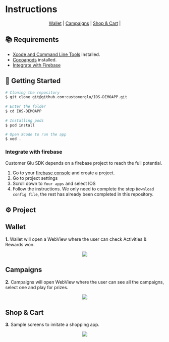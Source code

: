 # **Instructions**

<p align="center">
  <a href="#wallet">Wallet</a> |
  <a href="#campaigns">Campaigns</a> |
  <a href="#shop-cart">Shop & Cart</a> |
</p>

## 📚 Requirements
- [Xcode and Command Line Tools](https://www.freecodecamp.org/news/install-xcode-command-line-tools/) installed.
- [Cocoapods](https://guides.cocoapods.org/using/getting-started.html) installed.
- [Integrate with Firebase](#firebase)

## 🚀 Getting Started
```bash
# Cloning the repository
$ git clone git@github.com:customerglu/IOS-DEMOAPP.git
  
# Enter the folder
$ cd IOS-DEMOAPP
  
# Installing pods
$ pod install 

# Open Xcode to run the app
$ xed . 
```

<a name="firebase"></a>
### Integrate with firebase
Customer Glu SDK depends on a firebase project to reach the full potential.

1. Go to your [firebase console](https://console.firebase.google.com/) and create a project.
2. Go to project settings
3. Scroll down to `Your apps` and select IOS
4. Follow the instructions. We only need to complete the step `Download config file`, the rest has already been completed in this repository.


## ⚙️ Project

## Wallet

**1.** Wallet will open a WebView where the user can check Activities & Rewards won.

<p align="center" width="100%">
  <img src="https://cdn.discordapp.com/attachments/991696564210913360/1004471760667816036/Peek_03-08-2022_16-29.gif"/>
</p>

## Campaigns

**2.** Campaigns will open WebView where the user can see all the campaigns, select one and play for prizes.

<p align="center" width="100%">
  <img src="https://cdn.discordapp.com/attachments/991696564210913360/1004471760994975844/Peek_03-08-2022_16-30.gif"/>
</p>

## Shop & Cart
<a name="shop-cart"></a>
**3.** Sample screens to imitate a shopping app.

<p align="center" width="100%">
  <img src="https://cdn.discordapp.com/attachments/991696564210913360/1004471761292763258/Peek_03-08-2022_16-31.gif"/>
</p>
